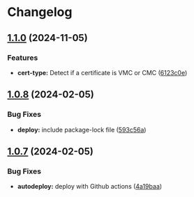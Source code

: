# Changelog

## [1.1.0](https://github.com/postalsys/vmc/compare/v1.0.8...v1.1.0) (2024-11-05)


### Features

* **cert-type:** Detect if a certificate is VMC or CMC ([6123c0e](https://github.com/postalsys/vmc/commit/6123c0e47fe71195b5727cfe9fa0125560789b63))

## [1.0.8](https://github.com/postalsys/vmc/compare/v1.0.7...v1.0.8) (2024-02-05)


### Bug Fixes

* **deploy:** include package-lock file ([593c56a](https://github.com/postalsys/vmc/commit/593c56a8be7fba223c6a0dcdf48a2af446b13ba9))

## [1.0.7](https://github.com/postalsys/vmc/compare/v1.0.6...v1.0.7) (2024-02-05)


### Bug Fixes

* **autodeploy:** deploy with Github actions ([4a19baa](https://github.com/postalsys/vmc/commit/4a19baaa8e6c4391041468d5011f5e455323d1d8))
